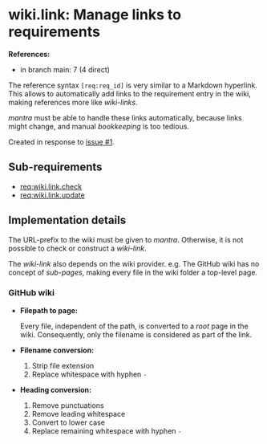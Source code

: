 # wiki.link: Manage links to requirements

**References:**

- in branch main: 7 (4 direct)

The reference syntax `[req:req_id]` is very similar to a Markdown hyperlink.
This allows to automatically add links to the requirement entry in the wiki, making references more like *wiki-links*.

*mantra* must be able to handle these links automatically, because links might change, and manual *bookkeeping* is too tedious.

Created in response to [issue #1](https://github.com/mhatzl/mantra/issues/1).

## Sub-requirements

- [req:wiki.link.check](5-REQ-wiki.link.check)
- [req:wiki.link.update](5-REQ-wiki.link.update)

## Implementation details

The URL-prefix to the wiki must be given to *mantra*.
Otherwise, it is not possible to check or construct a *wiki-link*.

The *wiki-link* also depends on the wiki provider.
e.g. The GitHub wiki has no concept of *sub-pages*, making every file in the wiki folder a top-level page.

### GitHub wiki

- **Filepath to page:**

  Every file, independent of the path, is converted to a *root* page in the wiki.
  Consequently, only the filename is considered as part of the link.

- **Filename conversion:**

  1. Strip file extension
  1. Replace whitespace with hyphen `-`

- **Heading conversion:**

  1. Remove punctuations
  1. Remove leading whitespace
  1. Convert to lower case
  1. Replace remaining whitespace with hyphen `-`

